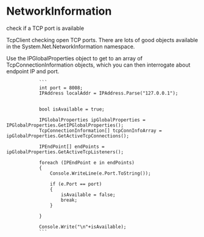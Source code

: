 # NetworkInformation
check if a TCP port is available


TcpClient checking open TCP ports. There are lots of good objects available in the System.Net.NetworkInformation namespace.

Use the IPGlobalProperties object to get to an array of  TcpConnectionInformation objects, which you can then interrogate about endpoint IP and port.

                ```
                int port = 8008;
                IPAddress localAddr = IPAddress.Parse("127.0.0.1");


                bool isAvailable = true;

                IPGlobalProperties ipGlobalProperties = IPGlobalProperties.GetIPGlobalProperties();
                TcpConnectionInformation[] tcpConnInfoArray = ipGlobalProperties.GetActiveTcpConnections();

                IPEndPoint[] endPoints = ipGlobalProperties.GetActiveTcpListeners();

                foreach (IPEndPoint e in endPoints)
                {
                    Console.WriteLine(e.Port.ToString());

                    if (e.Port == port)
                    {
                        isAvailable = false;
                        break;
                    }
                   
                }

                Console.Write("\n"+isAvailable);
                ```
